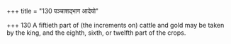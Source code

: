 +++
title = "130 पञ्चाशद्भाग आदेयो"

+++
130	A fiftieth part of (the increments on) cattle and gold may be taken by the king, and the eighth, sixth, or twelfth part of the crops.
